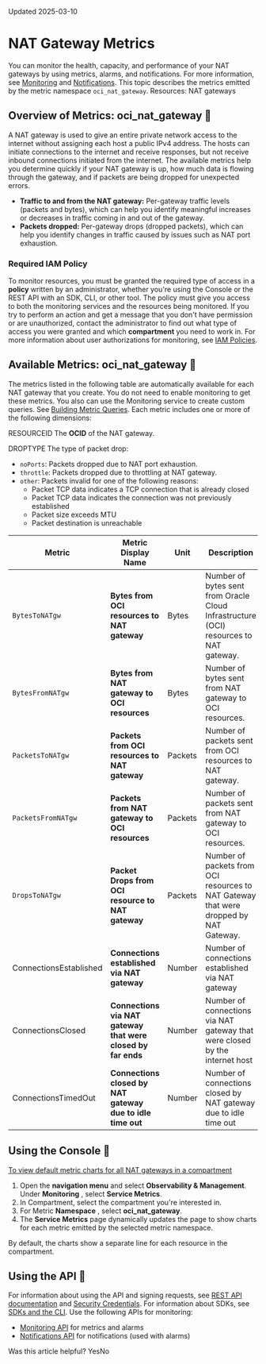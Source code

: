 Updated 2025-03-10
# NAT Gateway Metrics
You can monitor the health, capacity, and performance of your NAT gateways by using metrics, alarms, and notifications.
For more information, see [Monitoring](https://docs.oracle.com/iaas/Content/Monitoring/home.htm) and [Notifications](https://docs.oracle.com/iaas/Content/Notification/home.htm). 
This topic describes the metrics emitted by the metric namespace `oci_nat_gateway`.
Resources: NAT gateways
## Overview of Metrics: oci_nat_gateway 🔗 
A NAT gateway is used to give an entire private network access to the internet without assigning each host a public IPv4 address. The hosts can initiate connections to the internet and receive responses, but not receive inbound connections initiated from the internet. 
The available metrics help you determine quickly if your NAT gateway is up, how much data is flowing through the gateway, and if packets are being dropped for unexpected errors. 
  * **Traffic to and from the NAT gateway:** Per-gateway traffic levels (packets and bytes), which can help you identify meaningful increases or decreases in traffic coming in and out of the gateway.
  * **Packets dropped:** Per-gateway drops (dropped packets), which can help you identify changes in traffic caused by issues such as NAT port exhaustion.


### Required IAM Policy
To monitor resources, you must be granted the required type of access in a **policy** written by an administrator, whether you're using the Console or the REST API with an SDK, CLI, or other tool. The policy must give you access to both the monitoring services and the resources being monitored. If you try to perform an action and get a message that you don't have permission or are unauthorized, contact the administrator to find out what type of access you were granted and which **compartment** you need to work in. For more information about user authorizations for monitoring, see [IAM Policies](https://docs.oracle.com/iaas/Content/Security/Reference/monitoring_security.htm#iam-policies). 
## Available Metrics: oci_nat_gateway 🔗 
The metrics listed in the following table are automatically available for each NAT gateway that you create. You do not need to enable monitoring to get these metrics.
You also can use the Monitoring service to create custom queries. See [Building Metric Queries](https://docs.oracle.com/iaas/Content/Monitoring/Tasks/buildingqueries.htm).
Each metric includes one or more of the following dimensions:  

RESOURCEID
    The **OCID** of the NAT gateway.  

DROPTYPE
    The type of packet drop:     
  * `noPorts`: Packets dropped due to NAT port exhaustion.
  * `throttle`: Packets dropped due to throttling at NAT gateway.
  * `other`: Packets invalid for one of the following reasons: 
    * Packet TCP data indicates a TCP connection that is already closed 
    * Packet TCP data indicates the connection was not previously established
    * Packet size exceeds MTU
    * Packet destination is unreachable


Metric | Metric Display Name | Unit | Description | Dimensions  
---|---|---|---|---  
`BytesToNATgw` |  **Bytes from OCI resources to NAT gateway** |  Bytes |  Number of bytes sent from Oracle Cloud Infrastructure (OCI) resources to NAT gateway. | `resourceId`  
`BytesFromNATgw` |  **Bytes from NAT gateway to OCI resources** |  Bytes |  Number of bytes sent from NAT gateway to OCI resources.  
`PacketsToNATgw` |  **Packets from OCI resources to NAT gateway** |  Packets |  Number of packets sent from OCI resources to NAT gateway.  
`PacketsFromNATgw` |  **Packets from NAT gateway to OCI resources** |  Packets | Number of packets sent from NAT gateway to OCI resources.  
`DropsToNATgw ` |  **Packet Drops from OCI resource to NAT gateway** |  Packets | Number of packets from OCI resources to NAT Gateway that were dropped by NAT Gateway. |  `resourceId` `dropType`  
ConnectionsEstablished | **Connections established via NAT gateway** | Number | Number of connections established via NAT gateway  
ConnectionsClosed | **Connections via NAT gateway that were closed by far ends** | Number | Number of connections via NAT gateway that were closed by the internet host  
ConnectionsTimedOut | **Connections closed by NAT gateway due to idle time out** | Number | Number of connections closed by NAT gateway due to idle time out  
## Using the Console 🔗 
[To view default metric charts for all NAT gateways in a compartment](https://docs.oracle.com/en-us/iaas/Content/Network/Reference/nat-gateway-metrics.htm)
  1. Open the **navigation menu** and select **Observability & Management**. Under **Monitoring** , select **Service Metrics**. 
  2. In Compartment, select the compartment you're interested in. 
  3. For Metric **Namespace** , select **oci_nat_gateway**. 
  4. The **Service Metrics** page dynamically updates the page to show charts for each metric emitted by the selected metric namespace. 


By default, the charts show a separate line for each resource in the compartment. 
## Using the API 🔗 
For information about using the API and signing requests, see [REST API documentation](https://docs.oracle.com/iaas/Content/API/Concepts/usingapi.htm) and [Security Credentials](https://docs.oracle.com/iaas/Content/General/Concepts/credentials.htm). For information about SDKs, see [SDKs and the CLI](https://docs.oracle.com/iaas/Content/API/Concepts/sdks.htm).
Use the following APIs for monitoring:
  * [Monitoring API](https://docs.oracle.com/iaas/api/#/en/monitoring/latest/) for metrics and alarms 
  * [Notifications API](https://docs.oracle.com/iaas/api/#/en/notification/latest/) for notifications (used with alarms)


Was this article helpful?
YesNo

